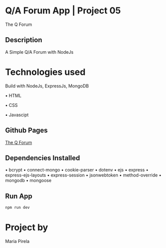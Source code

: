 # Q/A Forum App | Project 05
The Q Forum

## Description
A Simple Q/A Forum with NodeJs

# Technologies used
Build with NodeJs, ExpressJs, MongoDB

• HTML

• CSS

• Javascipt

## Github Pages
[The Q Forum](https://github.com/spica260/The-Q-Forum)

## Dependencies Installed

• bcrypt
• connect-mongo
• cookie-parser
• dotenv
• ejs
• express
• express-ejs-layouts
• express-session
• jsonwebtoken
• method-override
• mongodb
• mongoose

## Run App
```bash
npm run dev
```

# Project by

Maria Pirela